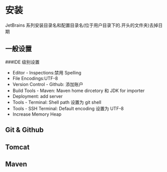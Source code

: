 # 安装

JetBrains 系列安装目录名和配置目录名(位于用户目录下的.开头的文件夹)去掉日期

## 一般设置

###IDE 级别设置

* Editor - Inspections:禁用 Spelling
* File Encodings:UTF-8
* Version Control - Github: 添加账户
* Build Tools - Maven: Maven home dircetory 和 JDK for importer
* Deployment: add server
* Tools - Terminal: Shell path 设置为 git shell
* Tools - SSH Terminal: Default encoding 设置为 UTF-8
* Increase Memory Heap

## Git & Github

## Tomcat

## Maven

